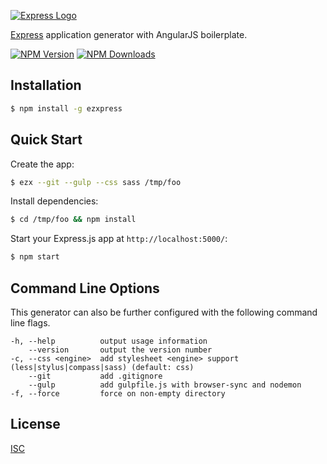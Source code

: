 [![Express Logo](https://i.cloudup.com/zfY6lL7eFa-3000x3000.png)](http://expressjs.com/)

[Express](https://www.npmjs.com/package/express) application generator with AngularJS boilerplate.

[![NPM Version][npm-image]][npm-url]
[![NPM Downloads][downloads-image]][downloads-url]

## Installation

```sh
$ npm install -g ezxpress
```

## Quick Start

Create the app:

```sh
$ ezx --git --gulp --css sass /tmp/foo
```

Install dependencies:

```sh
$ cd /tmp/foo && npm install
```

Start your Express.js app at `http://localhost:5000/`:

```sh
$ npm start
```

## Command Line Options

This generator can also be further configured with the following command line flags.

    -h, --help          output usage information
        --version       output the version number
    -c, --css <engine>  add stylesheet <engine> support (less|stylus|compass|sass) (default: css)
        --git           add .gitignore
        --gulp          add gulpfile.js with browser-sync and nodemon
    -f, --force         force on non-empty directory

## License

[ISC](LICENSE)

[npm-image]: https://img.shields.io/npm/v/ezxpress.svg
[npm-url]: https://npmjs.org/package/ezxpress
[downloads-image]: https://img.shields.io/npm/dm/ezxpress.svg
[downloads-url]: https://npmjs.org/package/ezxpress
